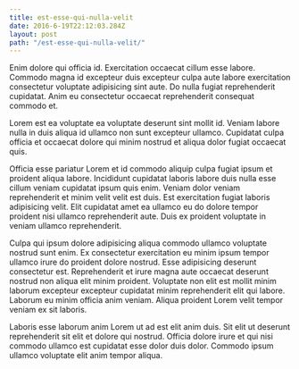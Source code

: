 ```yaml
---
title: est-esse-qui-nulla-velit
date: 2016-6-19T22:12:03.284Z
layout: post
path: "/est-esse-qui-nulla-velit/"
---
```


Enim dolore qui officia id. Exercitation occaecat cillum esse labore. Commodo magna id excepteur duis excepteur culpa aute labore exercitation consectetur voluptate adipisicing sint aute. Do nulla fugiat reprehenderit cupidatat. Anim eu consectetur occaecat reprehenderit consequat commodo et.

Lorem est ea voluptate ea voluptate deserunt sint mollit id. Veniam labore nulla in duis aliqua id ullamco non sunt excepteur ullamco. Cupidatat culpa officia et occaecat dolore qui minim nostrud et aliqua dolor fugiat occaecat quis.

Officia esse pariatur Lorem et id commodo aliquip culpa fugiat ipsum et proident aliqua labore. Incididunt cupidatat laboris labore duis nulla esse cillum veniam cupidatat ipsum quis enim. Veniam dolor veniam reprehenderit et minim velit velit est duis. Est exercitation fugiat laboris adipisicing velit. Elit cupidatat amet ea ullamco eu do dolore tempor proident nisi ullamco reprehenderit aute. Duis ex proident voluptate in veniam ullamco reprehenderit.

Culpa qui ipsum dolore adipisicing aliqua commodo ullamco voluptate nostrud sunt enim. Ex consectetur exercitation eu minim ipsum tempor ullamco irure do proident dolore nostrud. Esse adipisicing deserunt consectetur est. Reprehenderit et irure magna aute occaecat deserunt nostrud non aliqua elit minim proident. Voluptate non elit est mollit minim laborum excepteur excepteur cupidatat minim reprehenderit elit qui labore. Laborum eu minim officia anim veniam. Aliqua proident Lorem velit tempor veniam ex sit laboris.

Laboris esse laborum anim Lorem ut ad est elit anim duis. Sit elit ut deserunt reprehenderit sit elit et dolore qui nostrud. Officia dolore irure et qui nisi commodo ullamco est cupidatat esse dolor duis dolor. Commodo ipsum ullamco voluptate elit anim tempor aliqua.